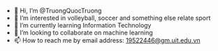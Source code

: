 - 👋 Hi, I’m @TruongQuocTruong
- 👀 I’m interested in volleyball, soccer and something else relate sport
- 🌱 I’m currently learning Information Technology
- 💞️ I’m looking to collaborate on machine learning
- 📫 How to reach me by email address: 19522446@gm.uit.edu.vn

<!---
TruongQuocTruong/TruongQuocTruong is a ✨ special ✨ repository because its `README.md` (this file) appears on your GitHub profile.
You can click the Preview link to take a look at your changes.
--->
